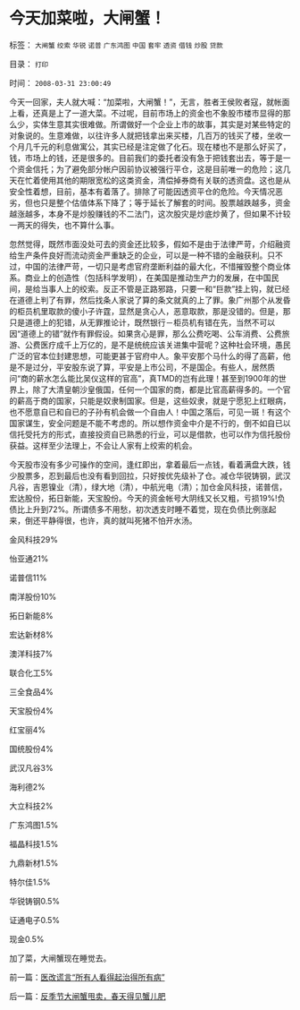 # 今天加菜啦，大闸蟹！

标签： `大闸蟹` `绞索` `华锐` `诺普` `广东鸿图` `中国` `套牢` `透资` `借钱` `炒股` `贷款` 

目录： `打印`

时间： `2008-03-31 23:00:49`

今天一回家，夫人就大喊：“加菜啦，大闸蟹！”，无言，胜者王侯败者寇，就帐面上看，还真是上了一道大菜。不过呢，目前市场上的资金也不象股市楼市显得的那么少，实体生意其实很难做。所谓做好一个企业上市的故事，其实是对某些特定的对象说的。生意难做，以往许多人就把钱拿出来买楼，几百万的钱买了楼，坐收一个月几千元的利息做寓公，其实已经是注定做了化石。现在楼也不是那么好买了，钱，市场上的钱，还是很多的。目前我们的委托者没有急于把钱套出去，等于是一个资金信托；为了避免部分帐户因前协议被强行平仓，这是目前唯一的危险；这几天在忙着使用其他的期限宽松的这类资金，清偿掉券商有关联的透资盘。这也是从安全性着想，目前，基本有着落了。排除了可能因透资平仓的危险。今天情况恶劣，但也只是整个估值体系下降了；等于延长了解套的时间。股票越跌越多，资金越涨越多，本身不是炒股赚钱的不二法门，这次股灾是炒底炒黄了，但如果不计较一两天的得失，也不算什么事。

忽然觉得，既然市面没处可去的资金还比较多，假如不是由于法律严苛，介绍融资给生产条件良好而流动资金严重缺乏的企业，可以是一种不错的金融获利。只不过，中国的法律严苛，一切只是考虑官府垄断利益的最大化，不惜摧毁整个商业体系。商业上的创造性（包括科学发明），在美国是推动生产力的发展，在中国民间，是给当事人上的绞索。反正不管是正路邪路，只要一和“巨款”挂上钩，就已经在道德上判了有罪，然后找条人家说了算的条文就真的上了罪。象广州那个从发昏的柜员机里取款的傻小子许霆，显然是贪心人，恶意取款，那是没错的。但是，那只是道德上的犯错，从无罪推论计，既然银行－柜员机有错在先，当然不可以因“道德上的错”就作有罪假设。如果贪心是罪，那么公费吃喝、公车消费、公费旅游、公费医疗成千上万亿的，是不是统统应该关进集中营呢？这种社会环境，愚民广泛的官本位封建思想，可能更甚于官府中人。象平安那个马什么的得了高薪，他是不是过分，平安股东说了算，平安是上市公司，不是国企。有些人，居然质问“商的薪水怎么能比吴仪这样的官高”，真TMD的岂有此理！甚至到1900年的世界上，除了大清皇朝沙皇俄国，任何一个国家的商，都是比官高薪得多的。一个官的薪高于商的国家，只能是奴隶制国家。但是，这些奴隶，就是宁愿犯上红眼病，也不愿意自已和自已的子孙有机会做一个自由人！中国之落后，可见一斑！有这个国家谋生，安全问题是不能不考虑的。所以想作资金中介是不行的，倒不如自已以信托受托方的形式，直接投资自已熟悉的行业，可以是借款，也可以作为信托股份获益。这样至少法理上，不会让人家有上绞索的机会。

今天股市没有多少可操作的空间，逢红即出，拿着最后一点钱，看着满盘大跌，钱少股票多，忍到最后也没有看到回拉，只好按优先级补了仓。减仓华锐铸钢，武汉凡谷，吉恩镍业（清），绿大地（清），中航光电（清）；加仓金风科技，诺普信，宏达股份，拓日新能，天宝股份。今天的资金帐号大阴线又长又粗，亏损19%!负债比上升到72%。所谓债多不用愁，初次透支时睡不着觉，现在负债比例涨起来，倒还平静得很，也许，真的就叫死猪不怕开水汤。

金风科技29%

怡亚通21%

诺普信11%

南洋股份10%

拓日新能8%

宏达新材8%

澳洋科技7%

联合化工5%

三全食品4%

天宝股份4%

红宝丽4%

国统股份4%

武汉凡谷3%

海利德2%

大立科技2%

广东鸿图1.5%

福晶科技1.5%

九鼎新材1.5%

特尔佳1.5%

华锐铸钢0.5%

证通电子0.5%

现金0.5%

加了菜，大闸蟹现在睡觉去。



前一篇：[医改谎言“所有人看得起治得所有病”](../../../2008/3/29/医改谎言“所有人看得起治得所有病”.md)

后一篇：[反季节大闸蟹甩卖，春天得见蟹儿肥](../../../2008/4/1/反季节大闸蟹甩卖，春天得见蟹儿肥.md)